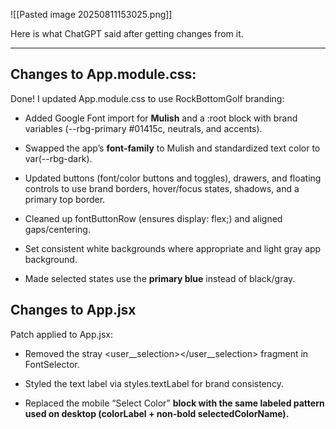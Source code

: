 
![[Pasted image 20250811153025.png]]

Here is what ChatGPT said after getting changes from it.

-------------

## Changes to App.module.css:

Done! I updated App.module.css to use RockBottomGolf branding:

- Added Google Font import for **Mulish** and a :root block with brand variables (--rbg-primary #01415c, neutrals, and accents).
    
- Swapped the app’s **font-family** to Mulish and standardized text color to var(--rbg-dark).
    
- Updated buttons (font/color buttons and toggles), drawers, and floating controls to use brand borders, hover/focus states, shadows, and a primary top border.
    
- Cleaned up fontButtonRow (ensures display: flex;) and aligned gaps/centering.
    
- Set consistent white backgrounds where appropriate and light gray app background.
    
- Made selected states use the **primary blue** instead of black/gray.
    

  
## Changes to App.jsx

Patch applied to App.jsx:

- Removed the stray <user__selection></user__selection> fragment in FontSelector.
    
- Styled the text label via styles.textLabel for brand consistency.
    
- Replaced the mobile “Select Color” <strong> block with the same labeled pattern used on desktop (colorLabel + non-bold selectedColorName).